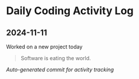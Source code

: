 # Daily Coding Activity Log

## 2024-11-11

Worked on a new project today

> Software is eating the world.

*Auto-generated commit for activity tracking*
